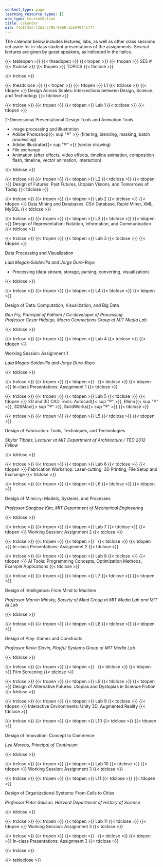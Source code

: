 ```yaml
---
content_type: page
learning_resource_types: []
ocw_type: CourseSection
title: Calendar
uid: 74d1f4ad-f2b3-5795-0960-abb949f4177f
---
```


The calendar below includes lectures, labs, as well as other class sessions set aside for in-class student presentations of the assignments. Several lectures are given by guest speakers, as indicated in the italics.

{{< tableopen >}}
{{< theadopen >}}
{{< tropen >}}
{{< thopen >}}
SES #
{{< thclose >}}
{{< thopen >}}
TOPICS
{{< thclose >}}

{{< trclose >}}

{{< theadclose >}}
{{< tropen >}}
{{< tdopen >}}
L1
{{< tdclose >}}
{{< tdopen >}}
Design Across Scales: Intersections between Design, Science, and Technology
{{< tdclose >}}

{{< trclose >}}
{{< tropen >}}
{{< tdopen >}}
Lab 1
{{< tdclose >}}
{{< tdopen >}}


2-Dimensional Presentational Design Tools and Animation Tools

*   Image processing and illustration
*   Adobe Photoshop{{< sup "®" >}} (filtering, blending, masking, batch processing)
*   Adobe Illustrator{{< sup "®" >}} (vector drawing)
*   File exchange
*   Animation (after effects, video effects, timeline animation, composition flash, timeline, vector animation, interaction)


{{< tdclose >}}

{{< trclose >}}
{{< tropen >}}
{{< tdopen >}}
L2
{{< tdclose >}}
{{< tdopen >}}
Design of Futures: Past Futures, Utopian Visions, and Tomorrows of Today
{{< tdclose >}}

{{< trclose >}}
{{< tropen >}}
{{< tdopen >}}
Lab 2
{{< tdclose >}}
{{< tdopen >}}
Data Mining and Databases: CSV Database, Rapid Miner, XML, MySQL
{{< tdclose >}}

{{< trclose >}}
{{< tropen >}}
{{< tdopen >}}
L3
{{< tdclose >}}
{{< tdopen >}}
Design of Representation: Notation, Information, and Communication
{{< tdclose >}}

{{< trclose >}}
{{< tropen >}}
{{< tdopen >}}
Lab 3
{{< tdclose >}}
{{< tdopen >}}


Data Processing and Visualization

_Laia Mogas-Soldevilla and Jorge Duro-Royo_

*   Processing (data stream, storage, parsing, converting, visualization)


{{< tdclose >}}

{{< trclose >}}
{{< tropen >}}
{{< tdopen >}}
L4
{{< tdclose >}}
{{< tdopen >}}


Design of Data: Computation, Visualization, and Big Data

_Ben Fry, Principal of Fathom / Co-developer of Processing_  
_Professor Cesar Hidalgo, Macro Connections Group at MIT Media Lab_


{{< tdclose >}}

{{< trclose >}}
{{< tropen >}}
{{< tdopen >}}
Lab 4
{{< tdclose >}}
{{< tdopen >}}


Working Session: Assignment 1

_Laia Mogas-Soldevilla and Jorge Duro-Royo_


{{< tdclose >}}

{{< trclose >}}
{{< tropen >}}
{{< tdopen >}}
 
{{< tdclose >}}
{{< tdopen >}}
In-class Presentations: Assignment 1
{{< tdclose >}}

{{< trclose >}}
{{< tropen >}}
{{< tdopen >}}
Lab 5
{{< tdclose >}}
{{< tdopen >}}
2D and 3D CAD Tools: Autocad{{< sup "®" >}}, Rhino{{< sup "®" >}}, 3DSMax{{< sup "®" >}}, SolidWorks{{< sup "®" >}}
{{< tdclose >}}

{{< trclose >}}
{{< tropen >}}
{{< tdopen >}}
L5
{{< tdclose >}}
{{< tdopen >}}


Design of Fabrication: Tools, Techniques, and Technologies

_Skylar Tibbits, Lecturer at MIT Department of Architecture / TED 2012 Fellow_


{{< tdclose >}}

{{< trclose >}}
{{< tropen >}}
{{< tdopen >}}
Lab 6
{{< tdclose >}}
{{< tdopen >}}
Fabrication Workshop: Laser-cutting, 3D Printing, File Setup and Exchange
{{< tdclose >}}

{{< trclose >}}
{{< tropen >}}
{{< tdopen >}}
L6
{{< tdclose >}}
{{< tdopen >}}


Design of Mimicry: Models, Systems, and Processes

_Professor Sangbae Kim, MIT Department of Mechanical Engineering_


{{< tdclose >}}

{{< trclose >}}
{{< tropen >}}
{{< tdopen >}}
Lab 7
{{< tdclose >}}
{{< tdopen >}}
Working Session: Assignment 2
{{< tdclose >}}

{{< trclose >}}
{{< tropen >}}
{{< tdopen >}}
 
{{< tdclose >}}
{{< tdopen >}}
In-class Presentations: Assignment 2
{{< tdclose >}}

{{< trclose >}}
{{< tropen >}}
{{< tdopen >}}
Lab 8
{{< tdclose >}}
{{< tdopen >}}
AI Tools: Programming Concepts, Optimization Methods, Example Applications
{{< tdclose >}}

{{< trclose >}}
{{< tropen >}}
{{< tdopen >}}
L7
{{< tdclose >}}
{{< tdopen >}}


Design of Intelligence: From Mind to Machine

_Professor Marvin Minsky, Society of Mind Group at MIT Media Lab and MIT AI Lab_


{{< tdclose >}}

{{< trclose >}}
{{< tropen >}}
{{< tdopen >}}
L8
{{< tdclose >}}
{{< tdopen >}}


Design of Play: Games and Constructs

_Professor Kevin Slavin, Playful Systems Group at MIT Media Lab_


{{< tdclose >}}

{{< trclose >}}
{{< tropen >}}
{{< tdopen >}}
 
{{< tdclose >}}
{{< tdopen >}}
Film Screening
{{< tdclose >}}

{{< trclose >}}
{{< tropen >}}
{{< tdopen >}}
L9
{{< tdclose >}}
{{< tdopen >}}
Design of Alternative Futures: Utopias and Dystopias in Science Fiction
{{< tdclose >}}

{{< trclose >}}
{{< tropen >}}
{{< tdopen >}}
Lab 9
{{< tdclose >}}
{{< tdopen >}}
Interactive Environments: Unity 3D, Augmented Reality
{{< tdclose >}}

{{< trclose >}}
{{< tropen >}}
{{< tdopen >}}
L10
{{< tdclose >}}
{{< tdopen >}}


Design of Innovation: Concept to Commerce

_Lee Moreau, Principal of Continuum_


{{< tdclose >}}

{{< trclose >}}
{{< tropen >}}
{{< tdopen >}}
Lab 10
{{< tdclose >}}
{{< tdopen >}}
Working Session: Assignment 3
{{< tdclose >}}

{{< trclose >}}
{{< tropen >}}
{{< tdopen >}}
L11
{{< tdclose >}}
{{< tdopen >}}


Design of Organizational Systems: From Cells to Cities

_Professor Peter Galison, Harvard Department of History of Science_


{{< tdclose >}}

{{< trclose >}}
{{< tropen >}}
{{< tdopen >}}
Lab 11
{{< tdclose >}}
{{< tdopen >}}
Working Session: Assignment 3
{{< tdclose >}}

{{< trclose >}}
{{< tropen >}}
{{< tdopen >}}
 
{{< tdclose >}}
{{< tdopen >}}
In-class Presentations: Assignment 3
{{< tdclose >}}

{{< trclose >}}

{{< tableclose >}}